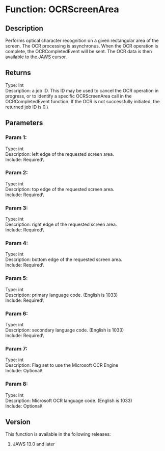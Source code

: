 # Function: OCRScreenArea

## Description

Performs optical character recognition on a given rectangular area of
the screen. The OCR processing is asynchronus. When the OCR operation is
complete, the OCRCompletedEvent will be sent. The OCR data is then
available to the JAWS cursor.

## Returns

Type: Int\
Description: a job ID. This ID may be used to cancel the OCR operation
in progress, or to identify a specific OCRScreenArea call in the
OCRCompletedEvent function. If the OCR is not successfully initiated,
the returned job ID is 0.\

## Parameters

### Param 1:

Type: int\
Description: left edge of the requested screen area.\
Include: Required\

### Param 2:

Type: int\
Description: top edge of the requested screen area.\
Include: Required\

### Param 3:

Type: int\
Description: right edge of the requested screen area.\
Include: Required\

### Param 4:

Type: int\
Description: bottom edge of the requested screen area.\
Include: Required\

### Param 5:

Type: int\
Description: primary language code. (English is 1033)\
Include: Required\

### Param 6:

Type: int\
Description: secondary language code. (English is 1033)\
Include: Required\

### Param 7:

Type: int\
Description: Flag set to use the Microsoft OCR Engine\
Include: Optional\

### Param 8:

Type: int\
Description: Microsoft OCR language code. (English is 1033)\
Include: Optional\

## Version

This function is available in the following releases:

1.  JAWS 13.0 and later
